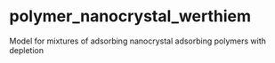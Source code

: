 # polymer_nanocrystal_werthiem
Model for mixtures of adsorbing nanocrystal adsorbing polymers with depletion
